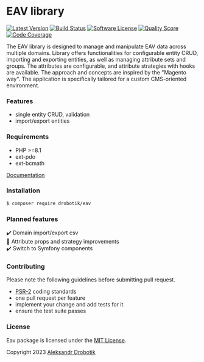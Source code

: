 # EAV library

[![Latest Version](https://img.shields.io/github/release/drobotik/eav.svg?style=flat-square)](https://github.com/drobotik/eav/releases)
[![Build Status](https://github.com/drobotik/eav/workflows/tests/badge.svg)](https://github.com/drobotik/eav/actions)
[![Software License](https://img.shields.io/badge/license-MIT-brightgreen.svg?style=flat-square)](https://opensource.org/license/mit)
[![Quality Score](https://img.shields.io/scrutinizer/g/drobotik/eav.svg?style=flat-square)](https://scrutinizer-ci.com/g/drobotik/eav)
[![Code Coverage](https://scrutinizer-ci.com/g/drobotik/eav/badges/coverage.png?b=master)](https://scrutinizer-ci.com/g/drobotik/eav/?branch=master)

The EAV library is designed to manage and manipulate EAV data across multiple domains. Library offers functionalities for configurable entity CRUD, importing and exporting entities, as well as managing attribute sets and groups. The attributes are configurable, and attribute strategies with hooks are available. The approach and concepts are inspired by the "Magento way". The application is specifically tailored for a custom CMS-oriented environment.

### Features
- single entity CRUD, validation
- import/export entities

### Requirements
- PHP >=8.1
- ext-pdo
- ext-bcmath

[Documentation](./docs/eav.md)

### Installation
```bash
$ composer require drobotik/eav
```

### Planned features 

:heavy_check_mark: Domain import/export csv
<br>:pushpin: Attribute props and strategy improvements
<br>:heavy_check_mark: Switch to Symfony components

### Contributing

Please note the following guidelines before submitting pull request.

- [PSR-2](http://www.php-fig.org/psr/psr-2/) coding standards
- one pull request per feature
- implement your change and add tests for it
- ensure the test suite passes

### License

Eav package is licensed under the [MIT License](http://opensource.org/licenses/MIT).

Copyright 2023 [Aleksandr Drobotik](https://github.com/drobotik)